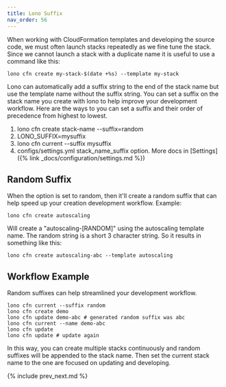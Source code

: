 ```yaml
---
title: Lono Suffix
nav_order: 56
---
```


When working with CloudFormation templates and developing the source code, we must often launch stacks repeatedly as we fine tune the stack. Since we cannot launch a stack with a duplicate name it is useful to use a command like this:

    lono cfn create my-stack-$(date +%s) --template my-stack

Lono can automatically add a suffix string to the end of the stack name but use the template name without the suffix string. You can set a suffix on the stack name you create with lono to help improve your development workflow.  Here are the ways to you can set a suffix and their order of precedence from highest to lowest.

1. lono cfn create stack-name -\-suffix=random
2. LONO_SUFFIX=mysuffix
3. lono cfn current -\-suffix mysuffix
4. configs/settings.yml stack_name_suffix option. More docs in [Settings]({% link _docs/configuration/settings.md %})

## Random Suffix

When the option is set to random, then it'll create a random suffix that can help speed up your creation development workflow.  Example:

    lono cfn create autoscaling

Will create a "autoscaling-[RANDOM]" using the autoscaling template name.  The random string is a short 3 character string.  So it results in something like this:

    lono cfn create autoscaling-abc --template autoscaling

## Workflow Example

Random suffixes can help streamlined your development workflow.

    lono cfn current --suffix random
    lono cfn create demo
    lono cfn update demo-abc # generated random suffix was abc
    lono cfn current --name demo-abc
    lono cfn update
    lono cfn update # update again

In this way, you can create multiple stacks continuously and random suffixes will be appended to the stack name. Then set the current stack name to the one are focused on updating and developing.

{% include prev_next.md %}